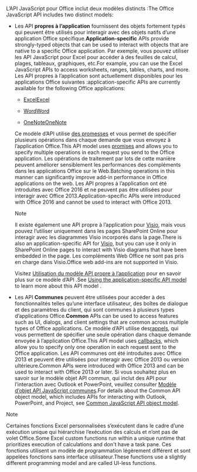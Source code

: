 <span data-ttu-id="20935-101">L’API JavaScript pour Office inclut deux modèles distincts :</span><span class="sxs-lookup"><span data-stu-id="20935-101">The Office JavaScript API includes two distinct models:</span></span>

- <span data-ttu-id="20935-102">Les API **propres à l’application** fournissent des objets fortement typés qui peuvent être utilisés pour interagir avec des objets natifs d’une application Office spécifique.</span><span class="sxs-lookup"><span data-stu-id="20935-102">**Application-specific** APIs provide strongly-typed objects that can be used to interact with objects that are native to a specific Office application.</span></span> <span data-ttu-id="20935-103">Par exemple, vous pouvez utiliser les API JavaScript pour Excel pour accéder à des feuilles de calcul, plages, tableaux, graphiques, etc.</span><span class="sxs-lookup"><span data-stu-id="20935-103">For example, you can use the Excel JavaScript APIs to access worksheets, ranges, tables, charts, and more.</span></span> <span data-ttu-id="20935-104">Les API propres à l’application sont actuellement disponibles pour les applications Office suivantes :</span><span class="sxs-lookup"><span data-stu-id="20935-104">application-specific APIs are currently available for the following Office applications:</span></span>

    - [<span data-ttu-id="20935-105">Excel</span><span class="sxs-lookup"><span data-stu-id="20935-105">Excel</span></span>](../reference/overview/excel-add-ins-reference-overview.md)

    - [<span data-ttu-id="20935-106">Word</span><span class="sxs-lookup"><span data-stu-id="20935-106">Word</span></span>](../reference/overview/word-add-ins-reference-overview.md)

    - [<span data-ttu-id="20935-107">OneNote</span><span class="sxs-lookup"><span data-stu-id="20935-107">OneNote</span></span>](../reference/overview/onenote-add-ins-javascript-reference.md)

    <span data-ttu-id="20935-108">Ce modèle d’API utilise [des promesses](https://developer.mozilla.org/docs/Web/JavaScript/Reference/Global_Objects/Promise) et vous permet de spécifier plusieurs opérations dans chaque demande que vous envoyez à l’application Office.</span><span class="sxs-lookup"><span data-stu-id="20935-108">This API model uses [promises](https://developer.mozilla.org/docs/Web/JavaScript/Reference/Global_Objects/Promise) and allows you to specify multiple operations in each request you send to the Office application.</span></span> <span data-ttu-id="20935-109">Les opérations de traitement par lots de cette manière peuvent améliorer sensiblement les performances des compléments dans les applications Office sur le Web.</span><span class="sxs-lookup"><span data-stu-id="20935-109">Batching operations in this manner can significantly improve add-in performance in Office applications on the web.</span></span> <span data-ttu-id="20935-110">Les API propres à l’application ont été introduites avec Office 2016 et ne peuvent pas être utilisées pour interagir avec Office 2013.</span><span class="sxs-lookup"><span data-stu-id="20935-110">Application-specific APIs were introduced with Office 2016 and cannot be used to interact with Office 2013.</span></span>

    > [!NOTE]
    > <span data-ttu-id="20935-111">Il existe également une API propre à l’application pour [Visio](../reference/overview/visio-javascript-reference-overview.md), mais vous pouvez l’utiliser uniquement dans les pages SharePoint Online pour interagir avec les diagrammes Visio incorporés dans la page.</span><span class="sxs-lookup"><span data-stu-id="20935-111">There is also an application-specific API for [Visio](../reference/overview/visio-javascript-reference-overview.md), but you can use it only in SharePoint Online pages to interact with Visio diagrams that have been embedded in the page.</span></span> <span data-ttu-id="20935-112">Les compléments Web Office ne sont pas pris en charge dans Visio.</span><span class="sxs-lookup"><span data-stu-id="20935-112">Office web add-ins are not supported in Visio.</span></span>

    <span data-ttu-id="20935-113">Visitez [Utilisation du modèle API propre à l’application](../develop/application-specific-api-model.md) pour en savoir plus sur ce modèle d’API .</span><span class="sxs-lookup"><span data-stu-id="20935-113">See [Using the application-specific API model](../develop/application-specific-api-model.md) to learn more about this API model .</span></span>

- <span data-ttu-id="20935-114">Les API **Communes** peuvent être utilisées pour accéder à des fonctionnalités telles qu’une interface utilisateur, des boîtes de dialogue et des paramètres du client, qui sont communes à plusieurs types d’applications Office.</span><span class="sxs-lookup"><span data-stu-id="20935-114">**Common** APIs can be used to access features such as UI, dialogs, and client settings that are common across multiple types of Office applications.</span></span> <span data-ttu-id="20935-115">Ce modèle d’API utilise des[rappels](https://developer.mozilla.org/docs/Glossary/Callback_function), qui vous permettent de spécifier une seule opération dans chaque demande envoyée à l’application Office.</span><span class="sxs-lookup"><span data-stu-id="20935-115">This API model uses [callbacks](https://developer.mozilla.org/docs/Glossary/Callback_function), which allow you to specify only one operation in each request sent to the Office application.</span></span> <span data-ttu-id="20935-116">Les API communes ont été introduites avec Office 2013 et peuvent être utilisées pour interagir avec Office 2013 ou version ultérieure.</span><span class="sxs-lookup"><span data-stu-id="20935-116">Common APIs were introduced with Office 2013 and can be used to interact with Office 2013 or later.</span></span> <span data-ttu-id="20935-117">Si vous souhaitez plus en savoir sur le modèle objet API commun, qui inclut des API pour l’interaction avec Outlook et PowerPoint, veuillez consulter [Modèle d’objet API JavaScript communes](../develop/office-javascript-api-object-model.md).</span><span class="sxs-lookup"><span data-stu-id="20935-117">For details about the Common API object model, which includes APIs for interacting with Outlook, PowerPoint, and Project, see [Common JavaScript API object model](../develop/office-javascript-api-object-model.md).</span></span>

> [!NOTE]
> <span data-ttu-id="20935-118">Certaines fonctions Excel personnalisées s’exécutent dans le cadre d’une exécution unique qui hiérarchise l’exécution des calculs et n’ont pas de volet Office.</span><span class="sxs-lookup"><span data-stu-id="20935-118">Some Excel custom functions run within a unique runtime that prioritizes execution of calculations and don't have a task pane.</span></span> <span data-ttu-id="20935-119">Ces fonctions utilisent un modèle de programmation légèrement différent et sont appelées fonctions sans interface utilisateur.</span><span class="sxs-lookup"><span data-stu-id="20935-119">These functions use a slightly different programming model and are called UI-less functions.</span></span>
